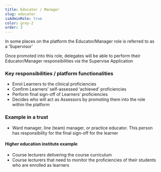 ```yaml
---
title: Educator / Manager
slug: educator
isAdminRole: true
color: grey-2
order: 3
---
```

In some places on the platform the Educator/Manager role is referred to as a ‘Supervisor’ ​

Once promoted into this role, delegates will be able to perform their Educator/Manager responsibilities via the Supervise Application​

### Key responsibilities / platform functionalities​

- Enrol Learners to the clinical proficiencies​
- Confirm Learners’ self-assessed ‘achieved’ proficiencies​
- Perform final sign-off of Learners’ proficiencies​
- Decides who will act as Assessors by promoting them into the role within the platform​

<div class="role_trust-example">

### Example in a trust​

- Ward manager, line (team) manager, or practice educator. This person has responsibility for the final sign-off for the learner

#### Higher education institute example

- Course lecturers delivering the course curriculum  ​
- Course lecturers that need to monitor the proficiencies of their students who are enrolled as learners

</div>